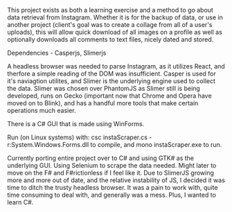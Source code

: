
This project exists as both a learning exercise and a method to go about data retrieval from Instagram. Whether it is for the backup of data, or use in another project (client's goal was to create a collage from all of a user's uploads), this will allow quick download of all images on a profile as well as optionally downloads all comments to text files, nicely dated and stored.

Dependencies - Casperjs, Slimerjs

A headless browser was needed to parse Instagram, as it utilizes React, and therfore a simple reading of the DOM was insufficient. Casper is used for it's naviagtion utilites, and Slimer is the underlying engine used to collect the data. Slimer was chosen over PhantomJS as Slimer still is being developed, runs on Gecko (important now that Chrome and Opera have moved on to Blink), and has a handful more tools that make certain operations much easier. 

There is a C# GUI that is made using WinForms.

Run (on Linux systems) with: csc instaScraper.cs -r:System.Windows.Forms.dll to compile, and mono instaScraper.exe to run.



Currently porting entire project over to C# and using GTK# as the underlying GUI. Using Selenium to scrape the data needed. Might later to move on the F# and F#rictionless if I feel like it. Due to SlimerJS growing more and more out of date, and the relative instability of JS, I decided it was time to ditch the trusty headless browser. It was a pain to work with, quite time consuming to deal with, and generally was a mess. Plus, I wanted to learn C#.
